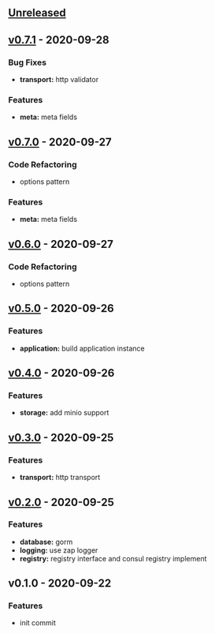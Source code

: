 <a name="unreleased"></a>
## [Unreleased]


<a name="v0.7.1"></a>
## [v0.7.1] - 2020-09-28
### Bug Fixes
- **transport:** http validator

### Features
- **meta:** meta fields


<a name="v0.7.0"></a>
## [v0.7.0] - 2020-09-27
### Code Refactoring
- options pattern

### Features
- **meta:** meta fields


<a name="v0.6.0"></a>
## [v0.6.0] - 2020-09-27
### Code Refactoring
- options pattern


<a name="v0.5.0"></a>
## [v0.5.0] - 2020-09-26
### Features
- **application:** build application instance


<a name="v0.4.0"></a>
## [v0.4.0] - 2020-09-26
### Features
- **storage:** add minio support


<a name="v0.3.0"></a>
## [v0.3.0] - 2020-09-25
### Features
- **transport:** http transport


<a name="v0.2.0"></a>
## [v0.2.0] - 2020-09-25
### Features
- **database:** gorm
- **logging:** use zap logger
- **registry:** registry interface and consul registry implement


<a name="v0.1.0"></a>
## v0.1.0 - 2020-09-22
### Features
- init commit


[Unreleased]: https://github.com/Huangkai1008/micro-kit/compare/v0.7.1...HEAD
[v0.7.1]: https://github.com/Huangkai1008/micro-kit/compare/v0.7.0...v0.7.1
[v0.7.0]: https://github.com/Huangkai1008/micro-kit/compare/v0.6.0...v0.7.0
[v0.6.0]: https://github.com/Huangkai1008/micro-kit/compare/v0.5.0...v0.6.0
[v0.5.0]: https://github.com/Huangkai1008/micro-kit/compare/v0.4.0...v0.5.0
[v0.4.0]: https://github.com/Huangkai1008/micro-kit/compare/v0.3.0...v0.4.0
[v0.3.0]: https://github.com/Huangkai1008/micro-kit/compare/v0.2.0...v0.3.0
[v0.2.0]: https://github.com/Huangkai1008/micro-kit/compare/v0.1.0...v0.2.0
